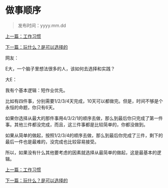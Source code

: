 # 做事顺序
>
>发布时间：yyyy.mm.dd

[上一篇：工作习惯](/work/article43)

[下一篇：玩什么？是可以选择的](/work/article45)

网友：

E大，一个脑子里想法很多的人，该如何去选择和实践？ 

大E：

我有个基本逻辑：短作业优先。 

比如有四件事，分别需要1/2/3/4天完成，10天可以都做完。但是，时间不够是个永恒的命题，你只有6天。 

如果你选择从最大的那件事用4/3/2/1的顺序去做，那么到最后你只完成了第一件事。其他三件都没完成，而且，这三件事都是比较简单的，你都没做到。 

如果从简单的做起，按照1/2/3/4的顺序去做，那么到最后你完成了三件，剩下的最后一件也是最难的，没完成也比较容易接受。 

所以，如果没有什么其他要考虑的因素就选择从最简单的做起，这是最基本的逻辑。

[上一篇：工作习惯](/work/article43)

[下一篇：玩什么？是可以选择的](/work/article45)




















​     











